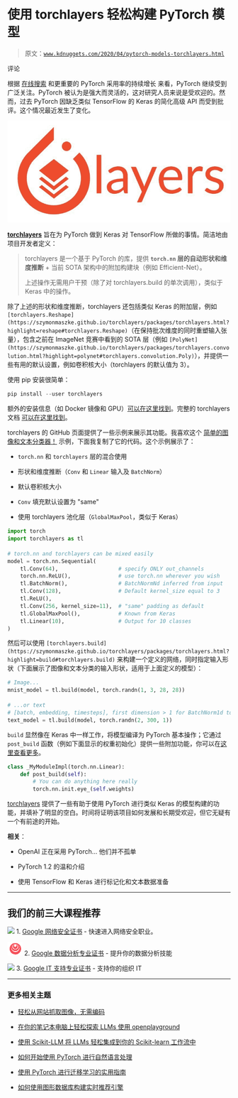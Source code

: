 # 使用 torchlayers 轻松构建 PyTorch 模型

> 原文：[`www.kdnuggets.com/2020/04/pytorch-models-torchlayers.html`](https://www.kdnuggets.com/2020/04/pytorch-models-torchlayers.html)

评论

根据 [在线搜索](https://trends.google.com/trends/explore?date=today%205-y&geo=US&q=%2Fg%2F11gd3905v1) 和更重要的 PyTorch 采用率的持续增长 来看，PyTorch 继续受到广泛关注。PyTorch 被认为是强大而灵活的，这对研究人员来说是受欢迎的。然而，过去 PyTorch 因缺乏类似 TensorFlow 的 Keras 的简化高级 API 而受到批评。这个情况最近发生了变化。

![图示](img/920a252480639f8131d0b2e4b22d5974.png)

**[torchlayers](https://github.com/szymonmaszke/torchlayers)** 旨在为 PyTorch 做到 Keras 对 TensorFlow 所做的事情。简洁地由项目开发者定义：

> torchlayers 是一个基于 PyTorch 的库，提供 **`torch.nn` 层的自动形状和维度推断** + 当前 SOTA 架构中的附加构建块（例如 Efficient-Net）。
> 
> 上述操作无需用户干预（除了对 torchlayers.build 的单次调用），类似于 Keras 中的操作。

除了上述的形状和维度推断，torchlayers 还包括类似 Keras 的附加层，例如 `[torchlayers.Reshape](https://szymonmaszke.github.io/torchlayers/packages/torchlayers.html?highlight=reshape#torchlayers.Reshape)`（在保持批次维度的同时重塑输入张量），包含之前在 ImageNet 竞赛中看到的 SOTA 层（例如 `[PolyNet](https://szymonmaszke.github.io/torchlayers/packages/torchlayers.convolution.html?highlight=polynet#torchlayers.convolution.Poly)`），并提供一些有用的默认设置，例如卷积核大小（torchlayers 的默认值为 3）。

使用 pip 安装很简单：

```py
pip install --user torchlayers
```

额外的安装信息（如 Docker 镜像和 GPU）[可以在这里找到](https://szymonmaszke.github.io/torchlayers/#installation)。完整的 torchlayers 文档 [可以在这里找到](https://szymonmaszke.github.io/torchlayers/)。

torchlayers 的 GitHub 页面提供了一些示例来展示其功能。我喜欢这个 [简单的图像和文本分类器！](https://github.com/szymonmaszke/torchlayers#simple-image-and-text-classifier-in-one) 示例，下面我复制了它的代码。这个示例展示了：

+   `torch.nn` 和 `torchlayers` 层的混合使用

+   形状和维度推断（`Conv` 和 `Linear` 输入及 `BatchNorm`）

+   默认卷积核大小

+   `Conv` 填充默认设置为 "same"

+   使用 torchlayers 池化层（`GlobalMaxPool`，类似于 Keras）

```py
import torch
import torchlayers as tl

# torch.nn and torchlayers can be mixed easily
model = torch.nn.Sequential(
    tl.Conv(64),                   # specify ONLY out_channels
    torch.nn.ReLU(),               # use torch.nn wherever you wish
    tl.BatchNorm(),                # BatchNormNd inferred from input
    tl.Conv(128),                  # Default kernel_size equal to 3
    tl.ReLU(),
    tl.Conv(256, kernel_size=11),  # "same" padding as default
    tl.GlobalMaxPool(),            # Known from Keras
    tl.Linear(10),                 # Output for 10 classes
)
```

然后可以使用 `[torchlayers.build](https://szymonmaszke.github.io/torchlayers/packages/torchlayers.html?highlight=build#torchlayers.build)` 来构建一个定义的网络，同时指定输入形状（下面展示了图像和文本分类的输入形状，适用于上面定义的模型）：

```py
# Image...
mnist_model = tl.build(model, torch.randn(1, 3, 28, 28))

# ...or text
# [batch, embedding, timesteps], first dimension > 1 for BatchNorm1d to work
text_model = tl.build(model, torch.randn(2, 300, 1))

```

`build` 显然像在 Keras 中一样工作，将模型编译为 PyTorch 基本操作；它通过 `post_build` 函数（例如下面显示的权重初始化）提供一些附加功能，你可以在[这里查看更多](https://szymonmaszke.github.io/torchlayers/packages/torchlayers.html?highlight=build#torchlayers.build)。

```py
class _MyModuleImpl(torch.nn.Linear):
    def post_build(self):
        # You can do anything here really
        torch.nn.init.eye_(self.weights)
```

[torchlayers](https://github.com/szymonmaszke/torchlayers) 提供了一些有助于使用 PyTorch 进行类似 Keras 的模型构建的功能，并填补了明显的空白。时间将证明该项目如何发展和长期受欢迎，但它无疑有一个有前途的开始。

**相关**：

+   OpenAI 正在采用 PyTorch... 他们并不孤单

+   PyTorch 1.2 的温和介绍

+   使用 TensorFlow 和 Keras 进行标记化和文本数据准备

* * *

## 我们的前三大课程推荐

![](img/0244c01ba9267c002ef39d4907e0b8fb.png) 1\. [Google 网络安全证书](https://www.kdnuggets.com/google-cybersecurity) - 快速进入网络安全职业。

![](img/e225c49c3c91745821c8c0368bf04711.png) 2\. [Google 数据分析专业证书](https://www.kdnuggets.com/google-data-analytics) - 提升你的数据分析技能

![](img/0244c01ba9267c002ef39d4907e0b8fb.png) 3\. [Google IT 支持专业证书](https://www.kdnuggets.com/google-itsupport) - 支持你的组织 IT

* * *

### 更多相关主题

+   [轻松从网站抓取图像，无需编码](https://www.kdnuggets.com/2022/06/octoparse-scrape-images-easily-websites-nocoding-way.html)

+   [在你的笔记本电脑上轻松探索 LLMs 使用 openplayground](https://www.kdnuggets.com/2023/04/explore-llms-easily-laptop-openplayground.html)

+   [使用 Scikit-LLM 将 LLMs 轻松集成到你的 Scikit-learn 工作流中](https://www.kdnuggets.com/easily-integrate-llms-into-your-scikit-learn-workflow-with-scikit-llm)

+   [如何开始使用 PyTorch 进行自然语言处理](https://www.kdnuggets.com/2022/04/start-natural-language-processing-pytorch.html)

+   [使用 PyTorch 进行迁移学习的实用指南](https://www.kdnuggets.com/2023/06/practical-guide-transfer-learning-pytorch.html)

+   [如何使用图形数据库构建实时推荐引擎](https://www.kdnuggets.com/2023/08/build-realtime-recommendation-engine-graph-databases.html)
